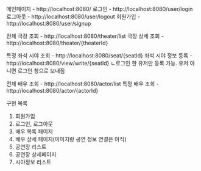 메인페이지 - http://localhost:8080/
로그인 - http://localhost:8080/user/login
로그아웃 - http://localhost:8080/user/logout
회원가입 - http://localhost:8080/user/signup

전체 극장 조회 - http://localhost:8080/theater/list
극장 상세 조회 - http://localhost:8080/theater/{theaterId}

특정 좌석 시야 조회 - http://localhost:8080/seat/{seatId}
좌석 시야 정보 등록 - http://localhost:8080/view/write/{seatId}
ㄴ로그인 한 유저만 등록 가능. 유저 아니면 로그인 창으로 보내짐

전체 배우 조회 - http://localhost:8080/actor/list
특정 배우 조회 - http://localhost:8080/actor/{actorId}



구현 목록
1. 회원가입
2. 로그인, 로그아웃
3. 배우 목록 페이지
4. 배우 상세 페이지(이미지랑 공연 정보 연결은 아직)
5. 공연장 리스트
6. 공연장 상세페이지
7. 시야정보 리스트
